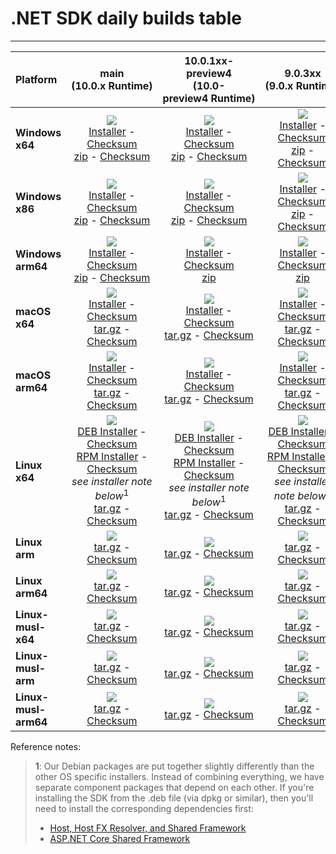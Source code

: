 # .NET SDK daily builds table

--------------------------------------------------------------------------------------
| Platform | main<br>(10.0.x&nbsp;Runtime) | 10.0.1xx-preview4<br>(10.0-preview4&nbsp;Runtime) | 9.0.3xx<br>(9.0.x&nbsp;Runtime) |
| :--------- | :----------: | :----------: | :----------: |
| **Windows x64** | [![][win-x64-badge-main]][win-x64-version-main]<br>[Installer][win-x64-installer-main] - [Checksum][win-x64-installer-checksum-main]<br>[zip][win-x64-zip-main] - [Checksum][win-x64-zip-checksum-main] | [![][win-x64-badge-10.0.1XX-preview4]][win-x64-version-10.0.1XX-preview4]<br>[Installer][win-x64-installer-10.0.1XX-preview4] - [Checksum][win-x64-installer-checksum-10.0.1XX-preview4]<br>[zip][win-x64-zip-10.0.1XX-preview4] - [Checksum][win-x64-zip-checksum-10.0.1XX-preview4] | [![][win-x64-badge-9.0.3XX]][win-x64-version-9.0.3XX]<br>[Installer][win-x64-installer-9.0.3XX] - [Checksum][win-x64-installer-checksum-9.0.3XX]<br>[zip][win-x64-zip-9.0.3XX] - [Checksum][win-x64-zip-checksum-9.0.3XX] |
| **Windows x86** | [![][win-x86-badge-main]][win-x86-version-main]<br>[Installer][win-x86-installer-main] - [Checksum][win-x86-installer-checksum-main]<br>[zip][win-x86-zip-main] - [Checksum][win-x86-zip-checksum-main] | [![][win-x86-badge-10.0.1XX-preview4]][win-x86-version-10.0.1XX-preview4]<br>[Installer][win-x86-installer-10.0.1XX-preview4] - [Checksum][win-x86-installer-checksum-10.0.1XX-preview4]<br>[zip][win-x86-zip-10.0.1XX-preview4] - [Checksum][win-x86-zip-checksum-10.0.1XX-preview4] | [![][win-x86-badge-9.0.3XX]][win-x86-version-9.0.3XX]<br>[Installer][win-x86-installer-9.0.3XX] - [Checksum][win-x86-installer-checksum-9.0.3XX]<br>[zip][win-x86-zip-9.0.3XX] - [Checksum][win-x86-zip-checksum-9.0.3XX] |
| **Windows arm64** | [![][win-arm64-badge-main]][win-arm64-version-main]<br>[Installer][win-arm64-installer-main] - [Checksum][win-arm64-installer-checksum-main]<br>[zip][win-arm64-zip-main] - [Checksum][win-arm64-zip-checksum-main] | [![][win-arm64-badge-10.0.1XX-preview4]][win-arm64-version-10.0.1XX-preview4]<br>[Installer][win-arm64-installer-10.0.1XX-preview4] - [Checksum][win-arm64-installer-checksum-10.0.1XX-preview4]<br>[zip][win-arm64-zip-10.0.1XX-preview4] | [![][win-arm64-badge-9.0.3XX]][win-arm64-version-9.0.3XX]<br>[Installer][win-arm64-installer-9.0.3XX] - [Checksum][win-arm64-installer-checksum-9.0.3XX]<br>[zip][win-arm64-zip-9.0.3XX] |
| **macOS x64** | [![][osx-x64-badge-main]][osx-x64-version-main]<br>[Installer][osx-x64-installer-main] - [Checksum][osx-x64-installer-checksum-main]<br>[tar.gz][osx-x64-targz-main] - [Checksum][osx-x64-targz-checksum-main] | [![][osx-x64-badge-10.0.1XX-preview4]][osx-x64-version-10.0.1XX-preview4]<br>[Installer][osx-x64-installer-10.0.1XX-preview4] - [Checksum][osx-x64-installer-checksum-10.0.1XX-preview4]<br>[tar.gz][osx-x64-targz-10.0.1XX-preview4] - [Checksum][osx-x64-targz-checksum-10.0.1XX-preview4] | [![][osx-x64-badge-9.0.3XX]][osx-x64-version-9.0.3XX]<br>[Installer][osx-x64-installer-9.0.3XX] - [Checksum][osx-x64-installer-checksum-9.0.3XX]<br>[tar.gz][osx-x64-targz-9.0.3XX] - [Checksum][osx-x64-targz-checksum-9.0.3XX] |
| **macOS arm64** | [![][osx-arm64-badge-main]][osx-arm64-version-main]<br>[Installer][osx-arm64-installer-main] - [Checksum][osx-arm64-installer-checksum-main]<br>[tar.gz][osx-arm64-targz-main] - [Checksum][osx-arm64-targz-checksum-main] | [![][osx-arm64-badge-10.0.1XX-preview4]][osx-arm64-version-10.0.1XX-preview4]<br>[Installer][osx-arm64-installer-10.0.1XX-preview4] - [Checksum][osx-arm64-installer-checksum-10.0.1XX-preview4]<br>[tar.gz][osx-arm64-targz-10.0.1XX-preview4] - [Checksum][osx-arm64-targz-checksum-10.0.1XX-preview4] | [![][osx-arm64-badge-9.0.3XX]][osx-arm64-version-9.0.3XX]<br>[Installer][osx-arm64-installer-9.0.3XX] - [Checksum][osx-arm64-installer-checksum-9.0.3XX]<br>[tar.gz][osx-arm64-targz-9.0.3XX] - [Checksum][osx-arm64-targz-checksum-9.0.3XX] |
| **Linux x64** | [![][linux-badge-main]][linux-version-main]<br>[DEB Installer][linux-DEB-installer-main] - [Checksum][linux-DEB-installer-checksum-main]<br>[RPM Installer][linux-RPM-installer-main] - [Checksum][linux-RPM-installer-checksum-main]<br>_see installer note below_<sup>1</sup><br>[tar.gz][linux-targz-main] - [Checksum][linux-targz-checksum-main] | [![][linux-badge-10.0.1XX-preview4]][linux-version-10.0.1XX-preview4]<br>[DEB Installer][linux-DEB-installer-10.0.1XX-preview4] - [Checksum][linux-DEB-installer-checksum-10.0.1XX-preview4]<br>[RPM Installer][linux-RPM-installer-10.0.1XX-preview4] - [Checksum][linux-RPM-installer-checksum-10.0.1XX-preview4]<br>_see installer note below_<sup>1</sup><br>[tar.gz][linux-targz-10.0.1XX-preview4] - [Checksum][linux-targz-checksum-10.0.1XX-preview4] | [![][linux-badge-9.0.3XX]][linux-version-9.0.3XX]<br>[DEB Installer][linux-DEB-installer-9.0.3XX] - [Checksum][linux-DEB-installer-checksum-9.0.3XX]<br>[RPM Installer][linux-RPM-installer-9.0.3XX] - [Checksum][linux-RPM-installer-checksum-9.0.3XX]<br>_see installer note below_<sup>1</sup><br>[tar.gz][linux-targz-9.0.3XX] - [Checksum][linux-targz-checksum-9.0.3XX] |
| **Linux arm** | [![][linux-arm-badge-main]][linux-arm-version-main]<br>[tar.gz][linux-arm-targz-main] - [Checksum][linux-arm-targz-checksum-main] | [![][linux-arm-badge-10.0.1XX-preview4]][linux-arm-version-10.0.1XX-preview4]<br>[tar.gz][linux-arm-targz-10.0.1XX-preview4] - [Checksum][linux-arm-targz-checksum-10.0.1XX-preview4] | [![][linux-arm-badge-9.0.3XX]][linux-arm-version-9.0.3XX]<br>[tar.gz][linux-arm-targz-9.0.3XX] - [Checksum][linux-arm-targz-checksum-9.0.3XX] |
| **Linux arm64** | [![][linux-arm64-badge-main]][linux-arm64-version-main]<br>[tar.gz][linux-arm64-targz-main] - [Checksum][linux-arm64-targz-checksum-main] | [![][linux-arm64-badge-10.0.1XX-preview4]][linux-arm64-version-10.0.1XX-preview4]<br>[tar.gz][linux-arm64-targz-10.0.1XX-preview4] - [Checksum][linux-arm64-targz-checksum-10.0.1XX-preview4] | [![][linux-arm64-badge-9.0.3XX]][linux-arm64-version-9.0.3XX]<br>[tar.gz][linux-arm64-targz-9.0.3XX] - [Checksum][linux-arm64-targz-checksum-9.0.3XX] |
| **Linux-musl-x64** | [![][linux-musl-x64-badge-main]][linux-musl-x64-version-main]<br>[tar.gz][linux-musl-x64-targz-main] - [Checksum][linux-musl-x64-targz-checksum-main] | [![][linux-musl-x64-badge-10.0.1XX-preview4]][linux-musl-x64-version-10.0.1XX-preview4]<br>[tar.gz][linux-musl-x64-targz-10.0.1XX-preview4] - [Checksum][linux-musl-x64-targz-checksum-10.0.1XX-preview4] | [![][linux-musl-x64-badge-9.0.3XX]][linux-musl-x64-version-9.0.3XX]<br>[tar.gz][linux-musl-x64-targz-9.0.3XX] - [Checksum][linux-musl-x64-targz-checksum-9.0.3XX] |
| **Linux-musl-arm** | [![][linux-musl-arm-badge-main]][linux-musl-arm-version-main]<br>[tar.gz][linux-musl-arm-targz-main] - [Checksum][linux-musl-arm-targz-checksum-main] | [![][linux-musl-arm-badge-10.0.1XX-preview4]][linux-musl-arm-version-10.0.1XX-preview4]<br>[tar.gz][linux-musl-arm-targz-10.0.1XX-preview4] - [Checksum][linux-musl-arm-targz-checksum-10.0.1XX-preview4] | [![][linux-musl-arm-badge-9.0.3XX]][linux-musl-arm-version-9.0.3XX]<br>[tar.gz][linux-musl-arm-targz-9.0.3XX] - [Checksum][linux-musl-arm-targz-checksum-9.0.3XX] |
| **Linux-musl-arm64** | [![][linux-musl-arm64-badge-main]][linux-musl-arm64-version-main]<br>[tar.gz][linux-musl-arm64-targz-main] - [Checksum][linux-musl-arm64-targz-checksum-main] | [![][linux-musl-arm64-badge-10.0.1XX-preview4]][linux-musl-arm64-version-10.0.1XX-preview4]<br>[tar.gz][linux-musl-arm64-targz-10.0.1XX-preview4] - [Checksum][linux-musl-arm64-targz-checksum-10.0.1XX-preview4] | [![][linux-musl-arm64-badge-9.0.3XX]][linux-musl-arm64-version-9.0.3XX]<br>[tar.gz][linux-musl-arm64-targz-9.0.3XX] - [Checksum][linux-musl-arm64-targz-checksum-9.0.3XX] |

Reference notes:
> **1**: Our Debian packages are put together slightly differently than the other OS specific installers. Instead of combining everything, we have separate component packages that depend on each other. If you're installing the SDK from the .deb file (via dpkg or similar), then you'll need to install the corresponding dependencies first:
> * [Host, Host FX Resolver, and Shared Framework](https://github.com/dotnet/runtime/blob/main/docs/project/dogfooding.md#nightly-builds-table)
> * [ASP.NET Core Shared Framework](https://github.com/aspnet/AspNetCore/blob/main/docs/DailyBuilds.md)

[win-x64-badge-main]: https://aka.ms/dotnet/10.0.1xx/daily/win_x64_Release_version_badge.svg?no-cache
[win-x64-version-main]: https://aka.ms/dotnet/10.0.1xx/daily/productCommit-win-x64.txt
[win-x64-installer-main]: https://aka.ms/dotnet/10.0.1xx/daily/dotnet-sdk-win-x64.exe
[win-x64-installer-checksum-main]: https://aka.ms/dotnet/10.0.1xx/daily/dotnet-sdk-win-x64.exe.sha512
[win-x64-zip-main]: https://aka.ms/dotnet/10.0.1xx/daily/dotnet-sdk-win-x64.zip
[win-x64-zip-checksum-main]: https://aka.ms/dotnet/10.0.1xx/daily/dotnet-sdk-win-x64.zip.sha512

[win-x64-badge-10.0.1XX-preview4]: https://aka.ms/dotnet/10.0.1xx-preview4/daily/win_x64_Release_version_badge.svg?no-cache
[win-x64-version-10.0.1XX-preview4]: https://aka.ms/dotnet/10.0.1xx-preview4/daily/productCommit-win-x64.txt
[win-x64-installer-10.0.1XX-preview4]: https://aka.ms/dotnet/10.0.1xx-preview4/daily/dotnet-sdk-win-x64.exe
[win-x64-installer-checksum-10.0.1XX-preview4]: https://aka.ms/dotnet/10.0.1xx-preview4/daily/dotnet-sdk-win-x64.exe.sha512
[win-x64-zip-10.0.1XX-preview4]: https://aka.ms/dotnet/10.0.1xx-preview4/daily/dotnet-sdk-win-x64.zip
[win-x64-zip-checksum-10.0.1XX-preview4]: https://aka.ms/dotnet/10.0.1xx-preview4/daily/dotnet-sdk-win-x64.zip.sha512

[win-x64-badge-9.0.3XX]: https://aka.ms/dotnet/9.0.3xx/daily/win_x64_Release_version_badge.svg?no-cache
[win-x64-version-9.0.3XX]: https://aka.ms/dotnet/9.0.3xx/daily/productCommit-win-x64.txt
[win-x64-installer-9.0.3XX]: https://aka.ms/dotnet/9.0.3xx/daily/dotnet-sdk-win-x64.exe
[win-x64-installer-checksum-9.0.3XX]: https://aka.ms/dotnet/9.0.3xx/daily/dotnet-sdk-win-x64.exe.sha512
[win-x64-zip-9.0.3XX]: https://aka.ms/dotnet/9.0.3xx/daily/dotnet-sdk-win-x64.zip
[win-x64-zip-checksum-9.0.3XX]: https://aka.ms/dotnet/9.0.3xx/daily/dotnet-sdk-win-x64.zip.sha512

[win-x86-badge-main]: https://aka.ms/dotnet/10.0.1xx/daily/win_x86_Release_version_badge.svg?no-cache
[win-x86-version-main]: https://aka.ms/dotnet/10.0.1xx/daily/productCommit-win-x86.txt
[win-x86-installer-main]: https://aka.ms/dotnet/10.0.1xx/daily/dotnet-sdk-win-x86.exe
[win-x86-installer-checksum-main]: https://aka.ms/dotnet/10.0.1xx/daily/dotnet-sdk-win-x86.exe.sha512
[win-x86-zip-main]: https://aka.ms/dotnet/10.0.1xx/daily/dotnet-sdk-win-x86.zip
[win-x86-zip-checksum-main]: https://aka.ms/dotnet/10.0.1xx/daily/dotnet-sdk-win-x86.zip.sha512

[win-x86-badge-10.0.1XX-preview4]: https://aka.ms/dotnet/10.0.1xx-preview4/daily/win_x86_Release_version_badge.svg?no-cache
[win-x86-version-10.0.1XX-preview4]: https://aka.ms/dotnet/10.0.1xx-preview4/daily/productCommit-win-x86.txt
[win-x86-installer-10.0.1XX-preview4]: https://aka.ms/dotnet/10.0.1xx-preview4/daily/dotnet-sdk-win-x86.exe
[win-x86-installer-checksum-10.0.1XX-preview4]: https://aka.ms/dotnet/10.0.1xx-preview4/daily/dotnet-sdk-win-x86.exe.sha512
[win-x86-zip-10.0.1XX-preview4]: https://aka.ms/dotnet/10.0.1xx-preview4/daily/dotnet-sdk-win-x86.zip
[win-x86-zip-checksum-10.0.1XX-preview4]: https://aka.ms/dotnet/10.0.1xx-preview4/daily/dotnet-sdk-win-x86.zip.sha512

[win-x86-badge-9.0.3XX]: https://aka.ms/dotnet/9.0.3xx/daily/win_x86_Release_version_badge.svg?no-cache
[win-x86-version-9.0.3XX]: https://aka.ms/dotnet/9.0.3xx/daily/productCommit-win-x86.txt
[win-x86-installer-9.0.3XX]: https://aka.ms/dotnet/9.0.3xx/daily/dotnet-sdk-win-x86.exe
[win-x86-installer-checksum-9.0.3XX]: https://aka.ms/dotnet/9.0.3xx/daily/dotnet-sdk-win-x86.exe.sha512
[win-x86-zip-9.0.3XX]: https://aka.ms/dotnet/9.0.3xx/daily/dotnet-sdk-win-x86.zip
[win-x86-zip-checksum-9.0.3XX]: https://aka.ms/dotnet/9.0.3xx/daily/dotnet-sdk-win-x86.zip.sha512

[osx-x64-badge-main]: https://aka.ms/dotnet/10.0.1xx/daily/osx_x64_Release_version_badge.svg?no-cache
[osx-x64-version-main]: https://aka.ms/dotnet/10.0.1xx/daily/productCommit-osx-x64.txt
[osx-x64-installer-main]: https://aka.ms/dotnet/10.0.1xx/daily/dotnet-sdk-osx-x64.pkg
[osx-x64-installer-checksum-main]: https://aka.ms/dotnet/10.0.1xx/daily/dotnet-sdk-osx-x64.pkg.sha512
[osx-x64-targz-main]: https://aka.ms/dotnet/10.0.1xx/daily/dotnet-sdk-osx-x64.tar.gz
[osx-x64-targz-checksum-main]: https://aka.ms/dotnet/10.0.1xx/daily/dotnet-sdk-osx-x64.pkg.tar.gz.sha512

[osx-x64-badge-10.0.1XX-preview4]: https://aka.ms/dotnet/10.0.1xx-preview4/daily/osx_x64_Release_version_badge.svg?no-cache
[osx-x64-version-10.0.1XX-preview4]: https://aka.ms/dotnet/10.0.1xx-preview4/daily/productCommit-osx-x64.txt
[osx-x64-installer-10.0.1XX-preview4]: https://aka.ms/dotnet/10.0.1xx-preview4/daily/dotnet-sdk-osx-x64.pkg
[osx-x64-installer-checksum-10.0.1XX-preview4]: https://aka.ms/dotnet/10.0.1xx-preview4/daily/dotnet-sdk-osx-x64.pkg.sha512
[osx-x64-targz-10.0.1XX-preview4]: https://aka.ms/dotnet/10.0.1xx-preview4/daily/dotnet-sdk-osx-x64.tar.gz
[osx-x64-targz-checksum-10.0.1XX-preview4]: https://aka.ms/dotnet/10.0.1xx-preview4/daily/dotnet-sdk-osx-x64.pkg.tar.gz.sha512

[osx-x64-badge-9.0.3XX]: https://aka.ms/dotnet/9.0.3xx/daily/osx_x64_Release_version_badge.svg?no-cache
[osx-x64-version-9.0.3XX]: https://aka.ms/dotnet/9.0.3xx/daily/productCommit-osx-x64.txt
[osx-x64-installer-9.0.3XX]: https://aka.ms/dotnet/9.0.3xx/daily/dotnet-sdk-osx-x64.pkg
[osx-x64-installer-checksum-9.0.3XX]: https://aka.ms/dotnet/9.0.3xx/daily/dotnet-sdk-osx-x64.pkg.sha512
[osx-x64-targz-9.0.3XX]: https://aka.ms/dotnet/9.0.3xx/daily/dotnet-sdk-osx-x64.tar.gz
[osx-x64-targz-checksum-9.0.3XX]: https://aka.ms/dotnet/9.0.3xx/daily/dotnet-sdk-osx-x64.pkg.tar.gz.sha512

[osx-arm64-badge-main]: https://aka.ms/dotnet/10.0.1xx/daily/osx_arm64_Release_version_badge.svg?no-cache
[osx-arm64-version-main]: https://aka.ms/dotnet/10.0.1xx/daily/productCommit-osx-arm64.txt
[osx-arm64-installer-main]: https://aka.ms/dotnet/10.0.1xx/daily/dotnet-sdk-osx-arm64.pkg
[osx-arm64-installer-checksum-main]: https://aka.ms/dotnet/10.0.1xx/daily/dotnet-sdk-osx-arm64.pkg.sha512
[osx-arm64-targz-main]: https://aka.ms/dotnet/10.0.1xx/daily/dotnet-sdk-osx-arm64.tar.gz
[osx-arm64-targz-checksum-main]: https://aka.ms/dotnet/10.0.1xx/daily/dotnet-sdk-osx-arm64.pkg.tar.gz.sha512

[osx-arm64-badge-10.0.1XX-preview4]: https://aka.ms/dotnet/10.0.1xx-preview4/daily/osx_arm64_Release_version_badge.svg?no-cache
[osx-arm64-version-10.0.1XX-preview4]: https://aka.ms/dotnet/10.0.1xx-preview4/daily/productCommit-osx-arm64.txt
[osx-arm64-installer-10.0.1XX-preview4]: https://aka.ms/dotnet/10.0.1xx-preview4/daily/dotnet-sdk-osx-arm64.pkg
[osx-arm64-installer-checksum-10.0.1XX-preview4]: https://aka.ms/dotnet/10.0.1xx-preview4/daily/dotnet-sdk-osx-arm64.pkg.sha512
[osx-arm64-targz-10.0.1XX-preview4]: https://aka.ms/dotnet/10.0.1xx-preview4/daily/dotnet-sdk-osx-arm64.tar.gz
[osx-arm64-targz-checksum-10.0.1XX-preview4]: https://aka.ms/dotnet/10.0.1xx-preview4/daily/dotnet-sdk-osx-arm64.pkg.tar.gz.sha512

[osx-arm64-badge-9.0.3XX]: https://aka.ms/dotnet/9.0.3xx/daily/osx_arm64_Release_version_badge.svg?no-cache
[osx-arm64-version-9.0.3XX]: https://aka.ms/dotnet/9.0.3xx/daily/productCommit-osx-arm64.txt
[osx-arm64-installer-9.0.3XX]: https://aka.ms/dotnet/9.0.3xx/daily/dotnet-sdk-osx-arm64.pkg
[osx-arm64-installer-checksum-9.0.3XX]: https://aka.ms/dotnet/9.0.3xx/daily/dotnet-sdk-osx-arm64.pkg.sha512
[osx-arm64-targz-9.0.3XX]: https://aka.ms/dotnet/9.0.3xx/daily/dotnet-sdk-osx-arm64.tar.gz
[osx-arm64-targz-checksum-9.0.3XX]: https://aka.ms/dotnet/9.0.3xx/daily/dotnet-sdk-osx-arm64.pkg.tar.gz.sha512

[linux-badge-main]: https://aka.ms/dotnet/10.0.1xx/daily/linux_x64_Release_version_badge.svg?no-cache
[linux-version-main]: https://aka.ms/dotnet/10.0.1xx/daily/productCommit-linux-x64.txt
[linux-DEB-installer-main]: https://aka.ms/dotnet/10.0.1xx/daily/dotnet-sdk-x64.deb
[linux-DEB-installer-checksum-main]: https://aka.ms/dotnet/10.0.1xx/daily/dotnet-sdk-x64.deb.sha512
[linux-RPM-installer-main]: https://aka.ms/dotnet/10.0.1xx/daily/dotnet-sdk-x64.rpm
[linux-RPM-installer-checksum-main]: https://aka.ms/dotnet/10.0.1xx/daily/dotnet-sdk-x64.rpm.sha512
[linux-targz-main]: https://aka.ms/dotnet/10.0.1xx/daily/dotnet-sdk-linux-x64.tar.gz
[linux-targz-checksum-main]: https://aka.ms/dotnet/10.0.1xx/daily/dotnet-sdk-linux-x64.tar.gz.sha512

[linux-badge-10.0.1XX-preview4]: https://aka.ms/dotnet/10.0.1xx-preview4/daily/linux_x64_Release_version_badge.svg?no-cache
[linux-version-10.0.1XX-preview4]: https://aka.ms/dotnet/10.0.1xx-preview4/daily/productCommit-linux-x64.txt
[linux-DEB-installer-10.0.1XX-preview4]: https://aka.ms/dotnet/10.0.1xx-preview4/daily/dotnet-sdk-x64.deb
[linux-DEB-installer-checksum-10.0.1XX-preview4]: https://aka.ms/dotnet/10.0.1xx-preview4/daily/dotnet-sdk-x64.deb.sha512
[linux-RPM-installer-10.0.1XX-preview4]: https://aka.ms/dotnet/10.0.1xx-preview4/daily/dotnet-sdk-x64.rpm
[linux-RPM-installer-checksum-10.0.1XX-preview4]: https://aka.ms/dotnet/10.0.1xx-preview4/daily/dotnet-sdk-x64.rpm.sha512
[linux-targz-10.0.1XX-preview4]: https://aka.ms/dotnet/10.0.1xx-preview4/daily/dotnet-sdk-linux-x64.tar.gz
[linux-targz-checksum-10.0.1XX-preview4]: https://aka.ms/dotnet/10.0.1xx-preview4/daily/dotnet-sdk-linux-x64.tar.gz.sha512

[linux-badge-9.0.3XX]: https://aka.ms/dotnet/9.0.3xx/daily/linux_x64_Release_version_badge.svg?no-cache
[linux-version-9.0.3XX]: https://aka.ms/dotnet/9.0.3xx/daily/productCommit-linux-x64.txt
[linux-DEB-installer-9.0.3XX]: https://aka.ms/dotnet/9.0.3xx/daily/dotnet-sdk-x64.deb
[linux-DEB-installer-checksum-9.0.3XX]: https://aka.ms/dotnet/9.0.3xx/daily/dotnet-sdk-x64.deb.sha512
[linux-RPM-installer-9.0.3XX]: https://aka.ms/dotnet/9.0.3xx/daily/dotnet-sdk-x64.rpm
[linux-RPM-installer-checksum-9.0.3XX]: https://aka.ms/dotnet/9.0.3xx/daily/dotnet-sdk-x64.rpm.sha512
[linux-targz-9.0.3XX]: https://aka.ms/dotnet/9.0.3xx/daily/dotnet-sdk-linux-x64.tar.gz
[linux-targz-checksum-9.0.3XX]: https://aka.ms/dotnet/9.0.3xx/daily/dotnet-sdk-linux-x64.tar.gz.sha512

[linux-arm-badge-main]: https://aka.ms/dotnet/10.0.1xx/daily/linux_arm_Release_version_badge.svg?no-cache
[linux-arm-version-main]: https://aka.ms/dotnet/10.0.1xx/daily/productCommit-linux-arm.txt
[linux-arm-targz-main]: https://aka.ms/dotnet/10.0.1xx/daily/dotnet-sdk-linux-arm.tar.gz
[linux-arm-targz-checksum-main]: https://aka.ms/dotnet/10.0.1xx/daily/dotnet-sdk-linux-arm.tar.gz.sha512

[linux-arm-badge-10.0.1XX-preview4]: https://aka.ms/dotnet/10.0.1xx-preview4/daily/linux_arm_Release_version_badge.svg?no-cache
[linux-arm-version-10.0.1XX-preview4]: https://aka.ms/dotnet/10.0.1xx-preview4/daily/productCommit-linux-arm.txt
[linux-arm-targz-10.0.1XX-preview4]: https://aka.ms/dotnet/10.0.1xx-preview4/daily/dotnet-sdk-linux-arm.tar.gz
[linux-arm-targz-checksum-10.0.1XX-preview4]: https://aka.ms/dotnet/10.0.1xx-preview4/daily/dotnet-sdk-linux-arm.tar.gz.sha512

[linux-arm-badge-9.0.3XX]: https://aka.ms/dotnet/9.0.3xx/daily/linux_arm_Release_version_badge.svg?no-cache
[linux-arm-version-9.0.3XX]: https://aka.ms/dotnet/9.0.3xx/daily/productCommit-linux-arm.txt
[linux-arm-targz-9.0.3XX]: https://aka.ms/dotnet/9.0.3xx/daily/dotnet-sdk-linux-arm.tar.gz
[linux-arm-targz-checksum-9.0.3XX]: https://aka.ms/dotnet/9.0.3xx/daily/dotnet-sdk-linux-arm.tar.gz.sha512

[linux-arm64-badge-main]: https://aka.ms/dotnet/10.0.1xx/daily/linux_arm64_Release_version_badge.svg?no-cache
[linux-arm64-version-main]: https://aka.ms/dotnet/10.0.1xx/daily/productCommit-linux-arm64.txt
[linux-arm64-targz-main]: https://aka.ms/dotnet/10.0.1xx/daily/dotnet-sdk-linux-arm64.tar.gz
[linux-arm64-targz-checksum-main]: https://aka.ms/dotnet/10.0.1xx/daily/dotnet-sdk-linux-arm64.tar.gz.sha512

[linux-arm64-badge-10.0.1XX-preview4]: https://aka.ms/dotnet/10.0.1xx-preview4/daily/linux_arm64_Release_version_badge.svg?no-cache
[linux-arm64-version-10.0.1XX-preview4]: https://aka.ms/dotnet/10.0.1xx-preview4/daily/productCommit-linux-arm64.txt
[linux-arm64-targz-10.0.1XX-preview4]: https://aka.ms/dotnet/10.0.1xx-preview4/daily/dotnet-sdk-linux-arm64.tar.gz
[linux-arm64-targz-checksum-10.0.1XX-preview4]: https://aka.ms/dotnet/10.0.1xx-preview4/daily/dotnet-sdk-linux-arm64.tar.gz.sha512

[linux-arm64-badge-9.0.3XX]: https://aka.ms/dotnet/9.0.3xx/daily/linux_arm64_Release_version_badge.svg?no-cache
[linux-arm64-version-9.0.3XX]: https://aka.ms/dotnet/9.0.3xx/daily/productCommit-linux-arm64.txt
[linux-arm64-targz-9.0.3XX]: https://aka.ms/dotnet/9.0.3xx/daily/dotnet-sdk-linux-arm64.tar.gz
[linux-arm64-targz-checksum-9.0.3XX]: https://aka.ms/dotnet/9.0.3xx/daily/dotnet-sdk-linux-arm64.tar.gz.sha512

[linux-musl-x64-badge-main]: https://aka.ms/dotnet/10.0.1xx/daily/linux_musl_x64_Release_version_badge.svg?no-cache
[linux-musl-x64-version-main]: https://aka.ms/dotnet/10.0.1xx/daily/productCommit-linux-musl-x64.txt
[linux-musl-x64-targz-main]: https://aka.ms/dotnet/10.0.1xx/daily/dotnet-sdk-linux-musl-x64.tar.gz
[linux-musl-x64-targz-checksum-main]: https://aka.ms/dotnet/10.0.1xx/daily/dotnet-sdk-linux-musl-x64.tar.gz.sha512

[linux-musl-x64-badge-10.0.1XX-preview4]: https://aka.ms/dotnet/10.0.1xx-preview4/daily/linux_musl_x64_Release_version_badge.svg?no-cache
[linux-musl-x64-version-10.0.1XX-preview4]: https://aka.ms/dotnet/10.0.1xx-preview4/daily/productCommit-linux-musl-x64.txt
[linux-musl-x64-targz-10.0.1XX-preview4]: https://aka.ms/dotnet/10.0.1xx-preview4/daily/dotnet-sdk-linux-musl-x64.tar.gz
[linux-musl-x64-targz-checksum-10.0.1XX-preview4]: https://aka.ms/dotnet/10.0.1xx-preview4/daily/dotnet-sdk-linux-musl-x64.tar.gz.sha512

[linux-musl-x64-badge-9.0.3XX]: https://aka.ms/dotnet/9.0.3xx/daily/linux_musl_x64_Release_version_badge.svg?no-cache
[linux-musl-x64-version-9.0.3XX]: https://aka.ms/dotnet/9.0.3xx/daily/productCommit-linux-musl-x64.txt
[linux-musl-x64-targz-9.0.3XX]: https://aka.ms/dotnet/9.0.3xx/daily/dotnet-sdk-linux-musl-x64.tar.gz
[linux-musl-x64-targz-checksum-9.0.3XX]: https://aka.ms/dotnet/9.0.3xx/daily/dotnet-sdk-linux-musl-x64.tar.gz.sha512

[linux-musl-arm-badge-main]: https://aka.ms/dotnet/10.0.1xx/daily/linux_musl_arm_Release_version_badge.svg?no-cache
[linux-musl-arm-version-main]: https://aka.ms/dotnet/10.0.1xx/daily/productCommit-linux-musl-arm.txt
[linux-musl-arm-targz-main]: https://aka.ms/dotnet/10.0.1xx/daily/dotnet-sdk-linux-musl-arm.tar.gz
[linux-musl-arm-targz-checksum-main]: https://aka.ms/dotnet/10.0.1xx/daily/dotnet-sdk-linux-musl-arm.tar.gz.sha512

[linux-musl-arm-badge-10.0.1XX-preview4]: https://aka.ms/dotnet/10.0.1xx-preview4/daily/linux_musl_arm_Release_version_badge.svg?no-cache
[linux-musl-arm-version-10.0.1XX-preview4]: https://aka.ms/dotnet/10.0.1xx-preview4/daily/productCommit-linux-musl-arm.txt
[linux-musl-arm-targz-10.0.1XX-preview4]: https://aka.ms/dotnet/10.0.1xx-preview4/daily/dotnet-sdk-linux-musl-arm.tar.gz
[linux-musl-arm-targz-checksum-10.0.1XX-preview4]: https://aka.ms/dotnet/10.0.1xx-preview4/daily/dotnet-sdk-linux-musl-arm.tar.gz.sha512

[linux-musl-arm-badge-9.0.3XX]: https://aka.ms/dotnet/9.0.3xx/daily/linux_musl_arm_Release_version_badge.svg?no-cache
[linux-musl-arm-version-9.0.3XX]: https://aka.ms/dotnet/9.0.3xx/daily/productCommit-linux-musl-arm.txt
[linux-musl-arm-targz-9.0.3XX]: https://aka.ms/dotnet/9.0.3xx/daily/dotnet-sdk-linux-musl-arm.tar.gz
[linux-musl-arm-targz-checksum-9.0.3XX]: https://aka.ms/dotnet/9.0.3xx/daily/dotnet-sdk-linux-musl-arm.tar.gz.sha512

[linux-musl-arm64-badge-main]: https://aka.ms/dotnet/10.0.1xx/daily/linux_musl_arm64_Release_version_badge.svg?no-cache
[linux-musl-arm64-version-main]: https://aka.ms/dotnet/10.0.1xx/daily/productCommit-linux-musl-arm64.txt
[linux-musl-arm64-targz-main]: https://aka.ms/dotnet/10.0.1xx/daily/dotnet-sdk-linux-musl-arm64.tar.gz
[linux-musl-arm64-targz-checksum-main]: https://aka.ms/dotnet/10.0.1xx/daily/dotnet-sdk-linux-musl-arm64.tar.gz.sha512

[linux-musl-arm64-badge-10.0.1XX-preview4]: https://aka.ms/dotnet/10.0.1xx-preview4/daily/linux_musl_arm64_Release_version_badge.svg?no-cache
[linux-musl-arm64-version-10.0.1XX-preview4]: https://aka.ms/dotnet/10.0.1xx-preview4/daily/productCommit-linux-musl-arm64.txt
[linux-musl-arm64-targz-10.0.1XX-preview4]: https://aka.ms/dotnet/10.0.1xx-preview4/daily/dotnet-sdk-linux-musl-arm64.tar.gz
[linux-musl-arm64-targz-checksum-10.0.1XX-preview4]: https://aka.ms/dotnet/10.0.1xx-preview4/daily/dotnet-sdk-linux-musl-arm64.tar.gz.sha512

[linux-musl-arm64-badge-9.0.3XX]: https://aka.ms/dotnet/9.0.3xx/daily/linux_musl_arm64_Release_version_badge.svg?no-cache
[linux-musl-arm64-version-9.0.3XX]: https://aka.ms/dotnet/9.0.3xx/daily/productCommit-linux-musl-arm64.txt
[linux-musl-arm64-targz-9.0.3XX]: https://aka.ms/dotnet/9.0.3xx/daily/dotnet-sdk-linux-musl-arm64.tar.gz
[linux-musl-arm64-targz-checksum-9.0.3XX]: https://aka.ms/dotnet/9.0.3xx/daily/dotnet-sdk-linux-musl-arm64.tar.gz.sha512

[win-arm64-badge-main]: https://aka.ms/dotnet/10.0.1xx/daily/win_arm64_Release_version_badge.svg?no-cache
[win-arm64-version-main]: https://aka.ms/dotnet/10.0.1xx/daily/productCommit-win-arm64.txt
[win-arm64-installer-main]: https://aka.ms/dotnet/10.0.1xx/daily/dotnet-sdk-win-arm64.exe
[win-arm64-installer-checksum-main]: https://aka.ms/dotnet/10.0.1xx/daily/dotnet-sdk-win-arm64.exe.sha512
[win-arm64-zip-main]: https://aka.ms/dotnet/10.0.1xx/daily/dotnet-sdk-win-arm64.zip
[win-arm64-zip-checksum-main]: https://aka.ms/dotnet/10.0.1xx/daily/dotnet-sdk-win-arm64.zip.sha512

[win-arm64-badge-10.0.1XX-preview4]: https://aka.ms/dotnet/10.0.1xx-preview4/daily/win_arm64_Release_version_badge.svg?no-cache
[win-arm64-version-10.0.1XX-preview4]: https://aka.ms/dotnet/10.0.1xx-preview4/daily/productCommit-win-arm64.txt
[win-arm64-installer-10.0.1XX-preview4]: https://aka.ms/dotnet/10.0.1xx-preview4/daily/dotnet-sdk-win-arm64.exe
[win-arm64-installer-checksum-10.0.1XX-preview4]: https://aka.ms/dotnet/10.0.1xx-preview4/daily/dotnet-sdk-win-arm64.exe.sha512
[win-arm64-zip-10.0.1XX-preview4]: https://aka.ms/dotnet/10.0.1xx-preview4/daily/dotnet-sdk-win-arm64.zip
[win-arm64-zip-checksum-10.0.1XX-preview4]: https://aka.ms/dotnet/10.0.1xx-preview4/daily/dotnet-sdk-win-arm64.zip.sha512

[win-arm64-badge-9.0.3XX]: https://aka.ms/dotnet/9.0.3xx/daily/win_arm64_Release_version_badge.svg?no-cache
[win-arm64-version-9.0.3XX]: https://aka.ms/dotnet/9.0.3xx/daily/productCommit-win-arm64.txt
[win-arm64-installer-9.0.3XX]: https://aka.ms/dotnet/9.0.3xx/daily/dotnet-sdk-win-arm64.exe
[win-arm64-installer-checksum-9.0.3XX]: https://aka.ms/dotnet/9.0.3xx/daily/dotnet-sdk-win-arm64.exe.sha512
[win-arm64-zip-9.0.3XX]: https://aka.ms/dotnet/9.0.3xx/daily/dotnet-sdk-win-arm64.zip
[win-arm64-zip-checksum-9.0.3XX]: https://aka.ms/dotnet/9.0.3xx/daily/dotnet-sdk-win-arm64.zip.sha512
